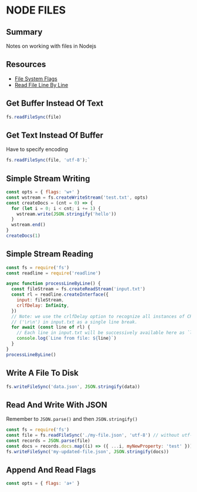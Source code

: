 # NODE FILES

## Summary

Notes on working with files in Nodejs

## Resources

- [File System Flags](https://nodejs.org/api/fs.html#fs_file_system_flags)
- [Read File Line By Line](https://nodejs.org/api/readline.html#readline_example_read_file_stream_line_by_line)

## Get Buffer Instead Of Text

```javascript
fs.readFileSync(file)
```

## Get Text Instead Of Buffer

Have to specify encoding

```javascript
fs.readFileSync(file, 'utf-8');`
```

## Simple Stream Writing

```javascript
const opts = { flags: 'w+' }
const wstream = fs.createWriteStream('test.txt', opts)
const createDocs = (cnt = 0) => {
  for (let i = 0; i < cnt; i += 1) {
    wstream.write(JSON.stringify('hello'))
  }
  wstream.end()
}
createDocs(1)
```

## Simple Stream Reading

```javascript
const fs = require('fs')
const readline = require('readline')

async function processLineByLine() {
  const fileStream = fs.createReadStream('input.txt')
  const rl = readline.createInterface({
    input: fileStream,
    crlfDelay: Infinity,
  })
  // Note: we use the crlfDelay option to recognize all instances of CR LF
  // ('\r\n') in input.txt as a single line break.
  for await (const line of rl) {
    // Each line in input.txt will be successively available here as `line`.
    console.log(`Line from file: ${line}`)
  }
}
processLineByLine()
```

## Write A File To Disk

```javascript
fs.writeFileSync('data.json', JSON.stringify(data))
```

## Read And Write With JSON

Remember to `JSON.parse()` and then `JSON.stringify()`

```javascript
const fs = require('fs')
const file = fs.readFileSync('./my-file.json', 'utf-8') // without utf-8 you get a buffer
const records = JSON.parse(file)
const docs = records.docs.map((i) => ({ ...i, myNewProperty: 'test' }))
fs.writeFileSync('my-updated-file.json', JSON.stringify(docs))
```

## Append And Read Flags

```javascript
const opts = { flags: 'a+' }
```
